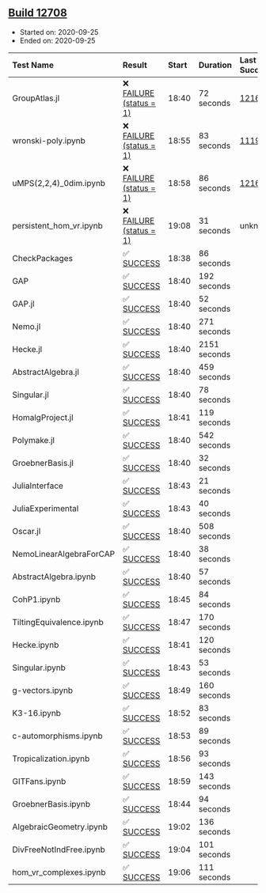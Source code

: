 ## [Build 12708](https://oscarci.mathematik.uni-kl.de/job/oscar/12708/)

* Started on: 2020-09-25
* Ended on: 2020-09-25

| Test Name    | Result | Start | Duration | Last Success | First Failure |
|:-------------|:-------|:------|:---------|:-------------|:--------------|
| GroupAtlas.jl | ❌ [FAILURE (status = 1)](https://oscarci.mathematik.uni-kl.de/job/oscar/12708/artifact/logs/build-12708/GroupAtlas.jl.log) | 18:40 | 72 seconds | [12167](https://oscarci.mathematik.uni-kl.de/job/oscar/12167/) | [12168](https://oscarci.mathematik.uni-kl.de/job/oscar/12168/) |
| wronski-poly.ipynb | ❌ [FAILURE (status = 1)](https://oscarci.mathematik.uni-kl.de/job/oscar/12708/artifact/logs/build-12708/wronski-poly.ipynb.log) | 18:55 | 83 seconds | [11192](https://oscarci.mathematik.uni-kl.de/job/oscar/11192/) | [11193](https://oscarci.mathematik.uni-kl.de/job/oscar/11193/) |
| uMPS(2,2,4)_0dim.ipynb | ❌ [FAILURE (status = 1)](https://oscarci.mathematik.uni-kl.de/job/oscar/12708/artifact/logs/build-12708/uMPS-2-2-4-_0dim.ipynb.log) | 18:58 | 86 seconds | [12167](https://oscarci.mathematik.uni-kl.de/job/oscar/12167/) | [12168](https://oscarci.mathematik.uni-kl.de/job/oscar/12168/) |
| persistent_hom_vr.ipynb | ❌ [FAILURE (status = 1)](https://oscarci.mathematik.uni-kl.de/job/oscar/12708/artifact/logs/build-12708/persistent_hom_vr.ipynb.log) | 19:08 | 31 seconds | unknown | unknown |
| CheckPackages | ✅ [SUCCESS](https://oscarci.mathematik.uni-kl.de/job/oscar/12708/artifact/logs/build-12708/CheckPackages.log) | 18:38 | 86 seconds |  |  |
| GAP | ✅ [SUCCESS](https://oscarci.mathematik.uni-kl.de/job/oscar/12708/artifact/logs/build-12708/GAP.log) | 18:40 | 192 seconds |  |  |
| GAP.jl | ✅ [SUCCESS](https://oscarci.mathematik.uni-kl.de/job/oscar/12708/artifact/logs/build-12708/GAP.jl.log) | 18:40 | 52 seconds |  |  |
| Nemo.jl | ✅ [SUCCESS](https://oscarci.mathematik.uni-kl.de/job/oscar/12708/artifact/logs/build-12708/Nemo.jl.log) | 18:40 | 271 seconds |  |  |
| Hecke.jl | ✅ [SUCCESS](https://oscarci.mathematik.uni-kl.de/job/oscar/12708/artifact/logs/build-12708/Hecke.jl.log) | 18:40 | 2151 seconds |  |  |
| AbstractAlgebra.jl | ✅ [SUCCESS](https://oscarci.mathematik.uni-kl.de/job/oscar/12708/artifact/logs/build-12708/AbstractAlgebra.jl.log) | 18:40 | 459 seconds |  |  |
| Singular.jl | ✅ [SUCCESS](https://oscarci.mathematik.uni-kl.de/job/oscar/12708/artifact/logs/build-12708/Singular.jl.log) | 18:40 | 78 seconds |  |  |
| HomalgProject.jl | ✅ [SUCCESS](https://oscarci.mathematik.uni-kl.de/job/oscar/12708/artifact/logs/build-12708/HomalgProject.jl.log) | 18:41 | 119 seconds |  |  |
| Polymake.jl | ✅ [SUCCESS](https://oscarci.mathematik.uni-kl.de/job/oscar/12708/artifact/logs/build-12708/Polymake.jl.log) | 18:40 | 542 seconds |  |  |
| GroebnerBasis.jl | ✅ [SUCCESS](https://oscarci.mathematik.uni-kl.de/job/oscar/12708/artifact/logs/build-12708/GroebnerBasis.jl.log) | 18:40 | 32 seconds |  |  |
| JuliaInterface | ✅ [SUCCESS](https://oscarci.mathematik.uni-kl.de/job/oscar/12708/artifact/logs/build-12708/JuliaInterface.log) | 18:43 | 21 seconds |  |  |
| JuliaExperimental | ✅ [SUCCESS](https://oscarci.mathematik.uni-kl.de/job/oscar/12708/artifact/logs/build-12708/JuliaExperimental.log) | 18:43 | 40 seconds |  |  |
| Oscar.jl | ✅ [SUCCESS](https://oscarci.mathematik.uni-kl.de/job/oscar/12708/artifact/logs/build-12708/Oscar.jl.log) | 18:40 | 508 seconds |  |  |
| NemoLinearAlgebraForCAP | ✅ [SUCCESS](https://oscarci.mathematik.uni-kl.de/job/oscar/12708/artifact/logs/build-12708/NemoLinearAlgebraForCAP.log) | 18:40 | 38 seconds |  |  |
| AbstractAlgebra.ipynb | ✅ [SUCCESS](https://oscarci.mathematik.uni-kl.de/job/oscar/12708/artifact/logs/build-12708/AbstractAlgebra.ipynb.log) | 18:40 | 57 seconds |  |  |
| CohP1.ipynb | ✅ [SUCCESS](https://oscarci.mathematik.uni-kl.de/job/oscar/12708/artifact/logs/build-12708/CohP1.ipynb.log) | 18:45 | 84 seconds |  |  |
| TiltingEquivalence.ipynb | ✅ [SUCCESS](https://oscarci.mathematik.uni-kl.de/job/oscar/12708/artifact/logs/build-12708/TiltingEquivalence.ipynb.log) | 18:47 | 170 seconds |  |  |
| Hecke.ipynb | ✅ [SUCCESS](https://oscarci.mathematik.uni-kl.de/job/oscar/12708/artifact/logs/build-12708/Hecke.ipynb.log) | 18:41 | 120 seconds |  |  |
| Singular.ipynb | ✅ [SUCCESS](https://oscarci.mathematik.uni-kl.de/job/oscar/12708/artifact/logs/build-12708/Singular.ipynb.log) | 18:43 | 53 seconds |  |  |
| g-vectors.ipynb | ✅ [SUCCESS](https://oscarci.mathematik.uni-kl.de/job/oscar/12708/artifact/logs/build-12708/g-vectors.ipynb.log) | 18:49 | 160 seconds |  |  |
| K3-16.ipynb | ✅ [SUCCESS](https://oscarci.mathematik.uni-kl.de/job/oscar/12708/artifact/logs/build-12708/K3-16.ipynb.log) | 18:52 | 83 seconds |  |  |
| c-automorphisms.ipynb | ✅ [SUCCESS](https://oscarci.mathematik.uni-kl.de/job/oscar/12708/artifact/logs/build-12708/c-automorphisms.ipynb.log) | 18:53 | 89 seconds |  |  |
| Tropicalization.ipynb | ✅ [SUCCESS](https://oscarci.mathematik.uni-kl.de/job/oscar/12708/artifact/logs/build-12708/Tropicalization.ipynb.log) | 18:56 | 93 seconds |  |  |
| GITFans.ipynb | ✅ [SUCCESS](https://oscarci.mathematik.uni-kl.de/job/oscar/12708/artifact/logs/build-12708/GITFans.ipynb.log) | 18:59 | 143 seconds |  |  |
| GroebnerBasis.ipynb | ✅ [SUCCESS](https://oscarci.mathematik.uni-kl.de/job/oscar/12708/artifact/logs/build-12708/GroebnerBasis.ipynb.log) | 18:44 | 94 seconds |  |  |
| AlgebraicGeometry.ipynb | ✅ [SUCCESS](https://oscarci.mathematik.uni-kl.de/job/oscar/12708/artifact/logs/build-12708/AlgebraicGeometry.ipynb.log) | 19:02 | 136 seconds |  |  |
| DivFreeNotIndFree.ipynb | ✅ [SUCCESS](https://oscarci.mathematik.uni-kl.de/job/oscar/12708/artifact/logs/build-12708/DivFreeNotIndFree.ipynb.log) | 19:04 | 101 seconds |  |  |
| hom_vr_complexes.ipynb | ✅ [SUCCESS](https://oscarci.mathematik.uni-kl.de/job/oscar/12708/artifact/logs/build-12708/hom_vr_complexes.ipynb.log) | 19:06 | 111 seconds |  |  |
